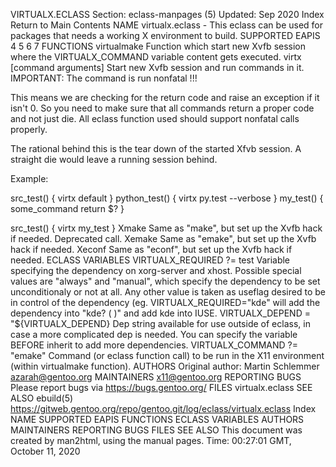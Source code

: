 VIRTUALX.ECLASS
Section: eclass-manpages (5)
Updated: Sep 2020
Index Return to Main Contents
NAME
virtualx.eclass - This eclass can be used for packages that needs a working X environment to build.
SUPPORTED EAPIS
4 5 6 7
FUNCTIONS
virtualmake
Function which start new Xvfb session where the VIRTUALX_COMMAND variable content gets executed.
virtx <command> [command arguments]
Start new Xvfb session and run commands in it.
IMPORTANT: The command is run nonfatal !!!

This means we are checking for the return code and raise an exception if it isn't 0. So you need to make sure that all commands return a proper code and not just die. All eclass function used should support nonfatal calls properly.

The rational behind this is the tear down of the started Xfvb session. A straight die would leave a running session behind.

Example:

src_test() {
        virtx default
}
python_test() {
        virtx py.test --verbose
}
my_test() {
  some_command
  return $?
}

src_test() {
  virtx my_test
}
Xmake
Same as "make", but set up the Xvfb hack if needed. Deprecated call.
Xemake
Same as "emake", but set up the Xvfb hack if needed.
Xeconf
Same as "econf", but set up the Xvfb hack if needed.
ECLASS VARIABLES
VIRTUALX_REQUIRED ?= test
Variable specifying the dependency on xorg-server and xhost. Possible special values are "always" and "manual", which specify the dependency to be set unconditionaly or not at all. Any other value is taken as useflag desired to be in control of the dependency (eg. VIRTUALX_REQUIRED="kde" will add the dependency into "kde? ( )" and add kde into IUSE.
VIRTUALX_DEPEND = "${VIRTUALX_DEPEND}
Dep string available for use outside of eclass, in case a more complicated dep is needed. You can specify the variable BEFORE inherit to add more dependencies.
VIRTUALX_COMMAND ?= "emake"
Command (or eclass function call) to be run in the X11 environment (within virtualmake function).
AUTHORS
Original author: Martin Schlemmer <azarah@gentoo.org>
MAINTAINERS
x11@gentoo.org
REPORTING BUGS
Please report bugs via https://bugs.gentoo.org/
FILES
virtualx.eclass
SEE ALSO
ebuild(5)
https://gitweb.gentoo.org/repo/gentoo.git/log/eclass/virtualx.eclass
Index
NAME
SUPPORTED EAPIS
FUNCTIONS
ECLASS VARIABLES
AUTHORS
MAINTAINERS
REPORTING BUGS
FILES
SEE ALSO
This document was created by man2html, using the manual pages.
Time: 00:27:01 GMT, October 11, 2020